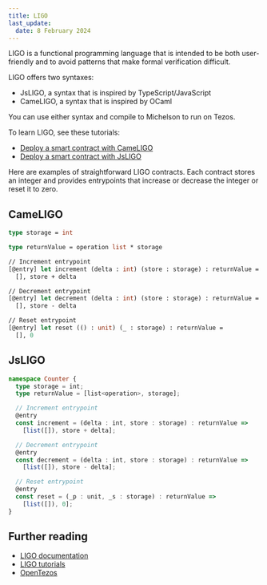 ```yaml
---
title: LIGO
last_update:
  date: 8 February 2024
---
```


LIGO is a functional programming language that is intended to be both user-friendly and to avoid patterns that make formal verification difficult.

LIGO offers two syntaxes:

- JsLIGO, a syntax that is inspired by TypeScript/JavaScript
- CameLIGO, a syntax that is inspired by OCaml

You can use either syntax and compile to Michelson to run on Tezos.

To learn LIGO, see these tutorials:

- [Deploy a smart contract with CameLIGO](../../tutorials/smart-contract/cameligo)
- [Deploy a smart contract with JsLIGO](../../tutorials/smart-contract/jsligo)

Here are examples of straightforward LIGO contracts.
Each contract stores an integer and provides entrypoints that increase or decrease the integer or reset it to zero.

## CameLIGO

```ocaml
type storage = int

type returnValue = operation list * storage

// Increment entrypoint
[@entry] let increment (delta : int) (store : storage) : returnValue =
  [], store + delta

// Decrement entrypoint
[@entry] let decrement (delta : int) (store : storage) : returnValue =
  [], store - delta

// Reset entrypoint
[@entry] let reset (() : unit) (_ : storage) : returnValue =
  [], 0
```

## JsLIGO

```ts
namespace Counter {
  type storage = int;
  type returnValue = [list<operation>, storage];

  // Increment entrypoint
  @entry
  const increment = (delta : int, store : storage) : returnValue =>
    [list([]), store + delta];

  // Decrement entrypoint
  @entry
  const decrement = (delta : int, store : storage) : returnValue =>
    [list([]), store - delta];

  // Reset entrypoint
  @entry
  const reset = (_p : unit, _s : storage) : returnValue =>
    [list([]), 0];
}
```

## Further reading

- [LIGO documentation](https://ligolang.org/docs/intro/introduction?lang=jsligo)
- [LIGO tutorials](https://ligolang.org/docs/tutorials/getting-started?lang=jsligo)
- [OpenTezos](https://opentezos.com/ligo)
